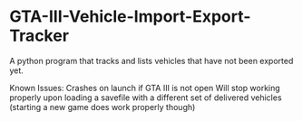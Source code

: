 # GTA-III-Vehicle-Import-Export-Tracker
A python program that tracks and lists vehicles that have not been exported yet.

Known Issues:
Crashes on launch if GTA III is not open
Will stop working properly upon loading a savefile with a different set of delivered vehicles (starting a new game does work properly though)
